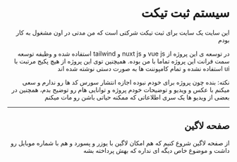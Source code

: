 <html lang="fa" dir="rtl">
    <body>
        <h1>سیستم ثبت تیکت</h1>
        <p>این سایت یک سایت برای ثبت تیکت شرکتی است که من مدتی در اون مشغول به کار بودم</p>
        <p>در توسعه ی این پروژه از vue js و nuxt js و tailwind استفاده شده و وظیفه توسعه سمت فرانت این پروژه تماما با من بوده. همیچنین توی این پروژه از هیچ پکیج مرتبت با ui استفاده نشده و تمام کامپوننت ها به صورت دستی نوشته شده اند</p>
        <p>نکته: بنده چون پروژه برای خودم نبوده اجازه انتشار سورس کد ها رو ندارم و سعی میکنم با عکس و ویدیو و توضیحات خودم پروژه و توانایی هام رو توضیح بدم، همچنین در بعضی از ویدیو ها یک سری اطلاعاتی که ممکنه حیاتی باشن رو مات میکنم</p>
        <hr>
        <h2>صفحه لاگین</h2>
        <p>از صفحه لاگین شروع کنیم که هم امکان لاگین با یوزر و پسورد و هم با شماره موبایل رو داشت و موضوع خاص دیگه ای نداره که بهش پرداخته بشه</p>
        <img src="./public/videos/login-page.gif" alt="">
    </body>
</html>